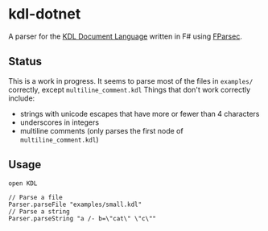 # kdl-dotnet

A parser for the [KDL Document Language](https://kdl.dev/) written in F# using [FParsec](https://www.quanttec.com/fparsec/).

## Status
This is a work in progress. It seems to parse most of the files in ```examples/``` correctly, except ```multiline_comment.kdl```
Things that don't work correctly include: 
- strings with unicode escapes that have more or fewer than 4 characters
- underscores in integers
- multiline comments (only parses the first node of ```multiline_comment.kdl```)

## Usage
```F#
open KDL

// Parse a file
Parser.parseFile "examples/small.kdl"
// Parse a string
Parser.parseString "a /- b=\"cat\" \"c\""